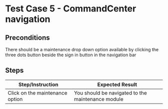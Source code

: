 # Test Case 5 - CommandCenter navigation

## Preconditions

There should be a maintenance drop down option available by clicking the three dots button beside the sign in button in the navigation bar

## Steps

| Step/Instruction | Expected Result | 
|------------------|-----------------|
| Click on the maintenance option | You should be navigated to the maintenance module |
